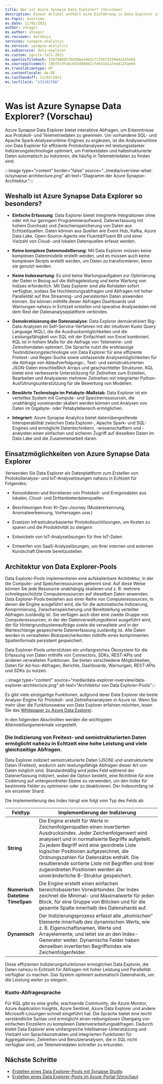 ```yaml
---
title: Was ist Azure Synapse Data Explorer? (Vorschau)
description: Dieser Artikel enthält eine Einführung in Data Explorer in Azure Synapse Analytics sowie in die verschiedenen Einsatzszenarien.
ms.topic: overview
ms.date: 11/02/2021
author: shsagir
ms.author: shsagir
ms.reviewer: maraheja
services: synapse-analytics
ms.service: synapse-analytics
ms.subservice: data-explorer
ms.custom: ignite-fall-2021
ms.openlocfilehash: 338798b017bd36be2dd3c717b67515064a245ebb
ms.sourcegitcommit: 106f5c9fa5c6d3498dd1cfe63181a7ed4125ae6d
ms.translationtype: HT
ms.contentlocale: de-DE
ms.lasthandoff: 11/02/2021
ms.locfileid: "131101766"
---
```

# <a name="what-is-azure-synapse-data-explorer-preview"></a>Was ist Azure Synapse Data Explorer? (Vorschau)

Azure Synapse Data Explorer bietet interaktive Abfragen, um Erkenntnisse aus Protokoll- und Telemetriedaten zu gewinnen. Um vorhandene SQL- und Apache Spark-Analyseruntime-Engines zu ergänzen, ist die Analyseruntime von Data Explorer für effiziente Protokollanalysen mit leistungsstarker Indizierungstechnologie optimiert, um Freitextdaten und halbstrukturierte Daten automatisch zu indizieren, die häufig in Telemetriedaten zu finden sind.

:::image type="content" border="false" source="../media/overview-what-is/synapse-architecture.png" alt-text="Diagramm der Azure Synapse-Architektur.":::

## <a name="what-makes-azure-synapse-data-explorer-unique"></a>Weshalb ist Azure Synapse Data Explorer so besonders?

* **Einfache Erfassung**: Data Explorer bietet integrierte Integrationen ohne oder mit nur geringem Programmieraufwand, Datenerfassung mit hohem Durchsatz und Zwischenspeicherung von Daten aus Echtzeitquellen. Daten können aus Quellen wie Event Hub, Kafka, Azure Data Lake, Open-Source-Agents wie Fluentd/Fluent Bit und einer Vielzahl von Cloud- und lokalen Datenquellen erfasst werden.

* **Keine komplexe Datenmodellierung**: Mit Data Explorer müssen keine komplexen Datenmodelle erstellt werden, und es müssen auch keine komplexen Skripts erstellt werden, um Daten zu transformieren, bevor sie genutzt werden.
* **Keine Indexwartung**: Es sind keine Wartungsaufgaben zur Optimierung der Daten in Bezug auf die Abfrageleistung und keine Wartung von Indizes erforderlich. Mit Data Explorer sind alle Rohdaten sofort verfügbar, sodass Sie Hochleistungsabfragen und Abfragen mit hoher Parallelität auf Ihre Streaming- und persistenten Daten anwenden können. Sie können mithilfe dieser Abfragen Dashboards und Warnungen nahezu in Echtzeit erstellen und operative Analysedaten mit dem Rest der Datenanalyseplattform verbinden.
* **Demokratisierung der Datenanalyse**: Data Explorer demokratisiert Big-Data-Analysen im Self-Service-Verfahren mit der intuitiven Kusto Query Language (KQL), die die Ausdrucksmöglichkeiten und die Leistungsfähigkeit von SQL mit der Einfachheit von Excel kombiniert. KQL ist in hohem Maße für die Abfrage von Telemetrie- und Zeitreihendaten optimiert. Die Sprache nutzt die erstklassige Textindizierungstechnologie von Data Explorer für eine effiziente Freitext- und Regex-Suche sowie umfassende Analysemöglichkeiten für die Abfrage von Ablaufverfolgungs-, Text- und semistrukturierten JSON-Daten einschließlich Arrays und geschachtelter Strukturen. KQL bietet eine verbesserte Unterstützung für Zeitreihen zum Erstellen, Bearbeiten und Analysieren mehrerer Zeitreihen mit integrierter Python-Ausführungsunterstützung für die Bewertung von Modellen.
* **Bewährte Technologie im Petabyte-Maßstab**: Data Explorer ist ein verteiltes System mit Compute- und Speicherressourcen, die unabhängig voneinander skaliert werden können und Analysen von Daten im Gigabyte- oder Petabytebereich ermöglichen.
* **Integriert**: Azure Synapse Analytics bietet datenübergreifende Interoperabilität zwischen Data Explorer-, Apache Spark- und SQL-Engines und ermöglicht Datentechnikern, -wissenschaftlern und -analysten einen einfachen und sicheren Zugriff auf dieselben Daten im Data Lake und die Zusammenarbeit daran.

## <a name="when-to-use-azure-synapse-data-explorer"></a>Einsatzmöglichkeiten von Azure Synapse Data Explorer

Verwenden Sie Data Explorer als Datenplattform zum Erstellen von Protokollanalyse- und IoT-Analyselösungen nahezu in Echtzeit für Folgendes:

* Konsolidieren und Korrelieren von Protokoll- und Ereignisdaten aus lokalen, Cloud- und Drittanbieterdatenquellen

* Beschleunigen Ihrer KI-Ops-Journey (Mustererkennung, Anomalieerkennung, Vorhersagen usw.)
* Ersetzen infrastrukturbasierter Protokollsuchlösungen, um Kosten zu sparen und die Produktivität zu steigern
* Entwickeln von IoT-Analyselösungen für Ihre IoT-Daten
* Entwerfen von SaaS-Analyselösungen, um Ihrer internen und externen Kundschaft Dienste bereitzustellen

## <a name="data-explorer-pool-architecture"></a>Architektur von Data Explorer-Pools

Data Explorer-Pools implementieren eine aufskalierbare Architektur, in der die Compute- und Speicherressourcen getrennt sind. Auf diese Weise können Sie jede Ressource unabhängig skalieren und z. B. mehrere schreibgeschützte Computeressourcen auf dieselben Daten anwenden. Data Explorer-Pools bestehen aus einer Reihe von Computeressourcen, in denen die Engine ausgeführt wird, die für die automatische Indizierung, Komprimierung, Zwischenspeicherung und Bereitstellung verteilter Abfragen zuständig ist. Sie verfügen auch über eine zweite Gruppe von Computeressourcen, in der der Datenverwaltungsdienst ausgeführt wird, der für Hintergrundsystemaufträge sowie die verwaltete und in der Warteschlange gespeicherte Datenerfassung zuständig ist. Alle Daten werden in verwalteten Blobspeicherkonten mithilfe eines komprimierten Spaltenformats persistent gespeichert.

Data Explorer-Pools unterstützen ein umfangreiches Ökosystem für die Erfassung von Daten mithilfe von Connectors, SDKs, REST-APIs und anderen verwalteten Funktionen. Sie bieten verschiedene Möglichkeiten, Daten für Ad-hoc-Abfragen, Berichte, Dashboards, Warnungen, REST-APIs und SDKs zu nutzen.

:::image type="content" source="media/data-explorer-overview/data-explorer-architecture.png" alt-text="Architektur von Data Explorer-Pools":::

Es gibt viele einzigartige Funktionen, aufgrund derer Data Explorer die beste Analyse-Engine für Protokoll- und Zeitreihenanalysen in Azure ist. Wenn Sie mehr über die Funktionsweise von Data Explorer erfahren möchten, lesen Sie das [Whitepaper zu Azure Data Explorer](https://azure.microsoft.com/resources/azure-data-explorer/).

In den folgenden Abschnitten werden die wichtigsten Alleinstellungsmerkmale vorgestellt.

### <a name="free-text-and-semi-structured-data-indexing-enables-near-real-time-high-performance-and-high-concurrent-queries"></a>Die Indizierung von Freitext- und semistrukturierten Daten ermöglicht nahezu in Echtzeit eine hohe Leistung und viele gleichzeitige Abfragen.

Data Explorer indiziert semistrukturierte Daten (JSON) und unstrukturierte Daten (Freitext), wodurch sehr leistungsfähige Abfragen dieser Art von Daten möglich sind. Standardmäßig wird jedes Feld während der Datenerfassung indiziert, wobei die Option besteht, eine Richtlinie für eine Codierung auf untergeordneter Ebene zu verwenden, um den Index für bestimmte Felder zu optimieren oder zu deaktivieren. Der Indexumfang ist ein einzelner Shard.

Die Implementierung des Index hängt wie folgt vom Typ des Felds ab:

| Feldtyp | Implementierung der Indizierung |
| -- | -- |
| **String** | Die Engine erstellt für Werte in Zeichenfolgenspalten einen invertierten Ausdrucksindex. Jeder Zeichenfolgenwert wird analysiert und in normalisierte Begriffe aufgeteilt. Zu jedem Begriff wird eine geordnete Liste logischer Positionen aufgezeichnet, die Ordnungszahlen für Datensätze enthält. Die resultierende sortierte Liste mit Begriffen und ihrer zugeordneten Positionen werden als unveränderliche B-Struktur gespeichert. |
| **Numerisch**<br />**Datetime**<br />**TimeSpan** | Die Engine erstellt einen einfachen bereichsbasierten Vorwärtsindex. Der Index zeichnet die Minimal- und Maximalwerte für jeden Block, für eine Gruppe von Blöcken und für die gesamte Spalte innerhalb des Datenshards auf. |
| **Dynamisch** | Der Indizierungsprozess erfasst alle „atomischen“ Elemente innerhalb des dynamischen Werts, wie z. B. Eigenschaftsnamen, Werte und Arrayelemente, und leitet sie an den Index-Generator weiter. Dynamische Felder haben denselben invertierten Begriffsindex wie Zeichenfolgenfelder. |

Diese effizienten Indizierungsfunktionen ermöglichen Data Explorer, die Daten nahezu in Echtzeit für Abfragen mit hoher Leistung und Parallelität verfügbar zu machen. Das System optimiert automatisch Datenshards, um die Leistung weiter zu steigern.

### <a name="kusto-query-language"></a>Kusto-Abfragesprache

Für KQL gibt es eine große, wachsende Community, die Azure Monitor, Azure Application Insights, Azure Sentinel, Azure Data Explorer und andere Microsoft-Lösungen schnell eingeführt hat. Die Sprache bietet eine leicht verständliche Syntax und ermöglicht einen reibungslosen Übergang von einfachen Einzeilern zu komplexen Datenverarbeitungsabfragen. Dadurch bietet Data Explorer eine umfangreiche Intellisense-Unterstützung und Vielzahl von Sprachkonstrukten und integrierten Funktionen für Aggregationen, Zeitreihen und Benutzeranalysen, die in SQL nicht verfügbar sind, um Telemetriedaten schneller zu erkunden.

## <a name="next-steps"></a>Nächste Schritte

* [Erstellen eines Data Explorer-Pools mit Synapse Studio](data-explorer-create-pool-studio.md)
* [Erstellen eines Data Explorer-Pools im Azure-Portal (Vorschau)](data-explorer-create-pool-portal.md)
